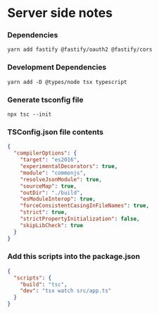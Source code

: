 # Server side notes

### Dependencies

```shell
yarn add fastify @fastify/oauth2 @fastify/cors
```

### Development Dependencies

```shell
yarn add -D @types/node tsx typescript
```

### Generate tsconfig file

```shell
npx tsc --init
```

### TSConfig.json file contents

```json
{
  "compilerOptions": {
    "target": "es2016",
    "experimentalDecorators": true,
    "module": "commonjs",
    "resolveJsonModule": true,
    "sourceMap": true,
    "outDir": "./build",
    "esModuleInterop": true,
    "forceConsistentCasingInFileNames": true,
    "strict": true,
    "strictPropertyInitialization": false,
    "skipLibCheck": true
  }
}
```

### Add this scripts into the package.json

```json
{
  "scripts": {
    "build": "tsc",
    "dev": "tsx watch src/app.ts"
  }
}
```